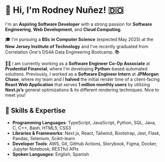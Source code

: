# 👋 Hi, I'm Rodney Nuñez! 🇩🇴

I'm an **Aspiring Software Developer** with a strong passion for **Software Engineering**, **Web Development**, and **Cloud Computing**.

🎓 I'm pursuing a **BSc in Computer Science** (expected May 2025) at the **New Jersey Institute of Technology** and I've recently graduated from Correlation One's DS4A Data Engineering Bootcamp. 📚

👨‍💻 I am currently working as a **Software Engineer Co-Op Associate** at **Prudential Financial**, where I'm developing **Python**-based automated solutions. Previously, I worked as a **Software Engineer Intern** at **JPMorgan Chase**, where my team and I **halved** the initial render time of a client-facing **React Web Application** that serves **1 million monthly users** by utilizing **Next.js’s** general optimizations & its different rendering techniques. Nice to meet you!


## 🧠 Skills & Expertise

* **Programming Languages**: TypeScript, JavaScript, Python, SQL, Java, C, C++, Bash, HTML5, CSS3
* **Libraries & Frameworks**: Next.js, React, Tailwind, Bootstrap, Jest, Flask, Pandas, Selenium, Scikit-learn
* **Developer Tools**: AWS, Git, GitHub Actions, Storybook, Figma, Docker, Jupyter Notebook, RESTful APIs
* **Spoken Languages**: English, Spanish

<!--
**rod608/rod608** is a ✨ _special_ ✨ repository because its `README.md` (this file) appears on your GitHub profile.

Here are some ideas to get you started:

- 🔭 I’m currently working on ...
- 🌱 I’m currently learning ...
- 👯 I’m looking to collaborate on ...
- 🤔 I’m looking for help with ...
- 💬 Ask me about ...
- 📫 How to reach me: ...
- 😄 Pronouns: ...
- ⚡ Fun fact: ...
-->
